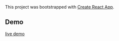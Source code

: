 This project was bootstrapped with [Create React App](https://github.com/facebook/create-react-app).

## Demo
[live demo](https://gangduo.github.io/tag-for-tamago-js/)
